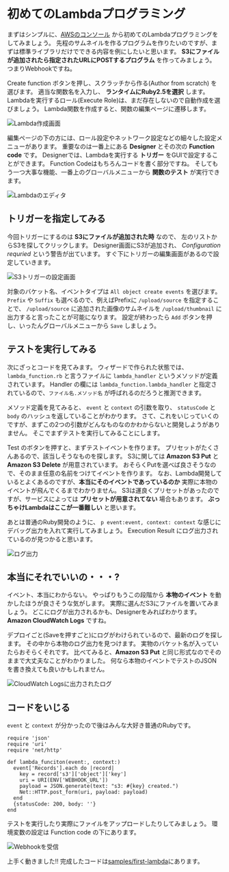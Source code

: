 # 初めてのLambdaプログラミング

まずはシンプルに、[AWSのコンソール](https://console.aws.amazon.com/lambda) から初めてのLambdaプログラミングをしてみましょう。
先程のサムネイルを作るプログラムを作りたいのですが、まずは標準ライブラリだけでできる内容を例にしたいと思います。
**S3にファイルが追加されたら指定されたURLにPOSTするプログラム** を作ってみましょう。
つまりWebhookですね。

Create function ボタンを押し、スクラッチから作る(Author from scratch) を選びます。
適当な関数名を入力し、 **ランタイムにRuby2.5を選択** します。
Lambdaを実行するロール(Execute Role)は、まだ存在しないので自動作成を選びましょう。
Lambda関数を作成すると、関数の編集ページに遷移します。

![Lambda作成画面](images/lambda-create.png)

編集ページの下の方には、ロール設定やネットワーク設定などの細々した設定メニューがあります。
重要なのは一番上にある **Designer** とその次の **Function code** です。
Designerでは、Lambdaを実行する **トリガー** をGUIで設定することができます。
Function Codeはもちろんコードを書く部分ですね。
そしてもう一つ大事な機能、一番上のグローバルメニューから **関数のテスト** が実行できます。

![Lambdaのエディタ](images/lambda-editor.png)

## トリガーを指定してみる

今回トリガーにするのは **S3にファイルが追加された時** なので、 左のリストからS3を探してクリックします。
Designer画面にS3が追加され、 *Configuration requried* という警告が出ています。
すぐ下にトリガーの編集画面があるので設定していきます。

![S3トリガーの設定画面](images/lambda-add-s3.png)

対象のバケット名、イベントタイプは `All object create events` を選びます。
`Prefix` や `Suffix` も選べるので、例えばPrefixに `/upload/source` を指定することで、 `/upload/source` に追加された画像のサムネイルを `/upload/thumbnail` に出力すると言ったことが可能になります。
設定が終わったら `Add` ボタンを押し、いったんグローバルメニューから `Save` しましょう。

## テストを実行してみる

次にざっとコードを見てみます。
ウィザードで作られた状態では、 `lambda_function.rb` と言うファイルに `lambda_handler` というメソッドが定義されています。
Handler の欄には `lambda_function.lambda_handler` と指定されているので、`ファイル名.メソッド名` が呼ばれるのだろうと推測できます。

メソッド定義を見てみると、 `event` と `context` の引数を取り、 `statusCode` と `body` のハッシュを返していることがわかります。
さて、これをいじっていくのですが、まずこの2つの引数がどんなものなのかわからないと開発しようがありません。
そこでまずテストを実行してみることにします。

Test のボタンを押すと、まずテストイベントを作ります。
プリセットがたくさんあるので、該当しそうなものを探します。
S3に関しては **Amazon S3 Put** と **Amazon S3 Delete** が用意されています。
おそらくPutを選べば良さそうなので、そのまま任意の名前をつけてイベントを作ります。
なお、Lambda開発しているとよくあるのですが、**本当にそのイベントであっているのか** 実際に本物のイベントが飛んでくるまでわかりません。
S3は運良くプリセットがあったのですが、サービスによっては **プリセットが用意されてない** 場合もあります。
**ぶっちゃけLambdaはここが一番難しい** と思います。

あとは普通のRuby開発のように、 `p event:event, context: context` な感じにデバッグ出力を入れて実行してみましょう。
Execution Result にログ出力されているのが見つかると思います。

![ログ出力](images/lambda-output.png)

## 本当にそれでいいの・・・?

イベント、本当にわからない。
やっぱりもうこの段階から **本物のイベント** を動かしたほうが良さそうな気がします。
実際に選んだS3にファイルを置いてみましょう。
どこにログが出力されるかも、Designerをみればわかります。
**Amazon CloudWatch Logs** ですね。

デプロイごと(Saveを押すごと)にログがわけられているので、最新のログを探します。
その中から本物のログ出力を見つけます。
実物のバケット名が入っていたらおそらくそれです。
比べてみると、**Amazon S3 Put** と同じ形式なのでそのままで大丈夫なことがわかりました。
何なら本物のイベントでテストのJSONを書き換えても良いかもしれません。

![CloudWatch Logsに出力されたログ](images/lambda-log.png)

## コードをいじる

`event` と `context` が分かったので後はみんな大好き普通のRubyです。

```
require 'json'
require 'uri'
require 'net/http'

def lambda_funciton(event:, context:)
  event['Records'].each do |record|
    key = record['s3']['object']['key']
    uri = URI(ENV['WEBHOOK_URL'])
    payload = JSON.generate(text: "s3: #{key} created.")
    Net::HTTP.post_form(uri, payload: payload)
  end
  {statusCode: 200, body: ''}
end
```

テストを実行したり実際にファイルをアップロードしたりしてみましょう。
環境変数の設定は Function code の下にあります。

![Webhookを受信](images/lambda-webhook.png)

上手く動きました!!
完成したコードは[samples/first-lambda](https://github.com/np-complete/TechBookFes06/tree/master/samples/my-first-lambda)にあります。
